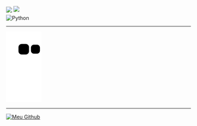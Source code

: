 <div>
  
   <img align="center" src="https://github-readme-stats.vercel.app/api?username=kevyn-herbert&show_icons=true&theme=synthwave&line_height=30" style="max-width:100%;" height="200em">
  
  <img align="top" src="https://github-readme-stats.vercel.app/api/top-langs/?username=kevyn-herbert&theme=synthwave&layout=compact&hide=vue,pascal,cmake,c" style="max-width:100%;">
       
  </a>
  
</div>

<div>
  
  <img alt="Python" src="https://img.shields.io/badge/Python-14354C?style=for-the-badge&logo=python&logoColor=white" style="max-width:100%;" width="100" height="30"   align="middle">
 
</div>

<hr>

![snake gif](https://github.com/Formandodev/Formandodev/blob/output/github-contribution-grid-snake.svg)

<hr>

<div>
  
  <a href="https://github.com/kevyn-herbert">
   <img alt="Meu Github" src="https://img.shields.io/badge/GitHub-100000?style=for-the-badge&logo=github&logoColor=white" style="max-width:100%;"/>
 </a>
  
</div>
